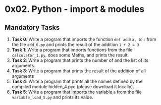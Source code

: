 # 0x02. Python - import & modules
## Mandatory Tasks
1. **Task 0**: Write a program that imports the function `def add(a, b):` from the file `add_0.py` and prints the result of the addition `1 + 2 = 3`
2. **Task 1**: Write a program that imports functions from the file `calculator_1.py`, does some Maths, and prints the result.
3. **Task 2**: Write a program that prints the number of and the list of its arguments.
4. **Task 3**: Write a program that prints the result of the addition of all arguments
5. **Task 4**: Write a program that prints all the names defined by the compiled module hidden_4.pyc (please download it locally).
6. **Task 5**: Write a program that imports the variable `a` from the file `variable_load_5.py` and prints its value.